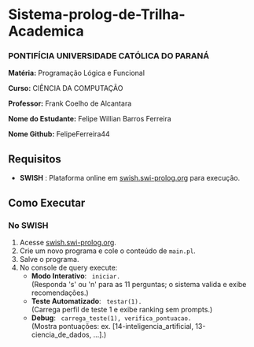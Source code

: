 # Sistema-prolog-de-Trilha-Academica

### PONTIFÍCIA UNIVERSIDADE CATÓLICA DO PARANÁ

**Matéria:** Programação Lógica e Funcional 

**Curso:** CIÊNCIA DA COMPUTAÇÃO

**Professor:** Frank Coelho de Alcantara

**Nome do Estudante:** Felipe Willian Barros Ferreira

**Nome Github:** FelipeFerreira44

## Requisitos

- **SWISH** : Plataforma online em [swish.swi-prolog.org](https://swish.swi-prolog.org/) para execução.

## Como Executar

### No SWISH 
1. Acesse [swish.swi-prolog.org](https://swish.swi-prolog.org/).
2. Crie um novo programa e cole o conteúdo de `main.pl`.
3. Salve o programa.
4. No console de query execute:
   - **Modo Interativo**: ` iniciar.`  
     (Responda 's' ou 'n' para as 11 perguntas; o sistema valida e exibe recomendações.)
   - **Teste Automatizado**: ` testar(1).`  
     (Carrega perfil de teste 1 e exibe ranking sem prompts.)
   - **Debug**: ` carrega_teste(1), verifica_pontuacao.`  
     (Mostra pontuações: ex. [14-inteligencia_artificial, 13-ciencia_de_dados, ...].)
